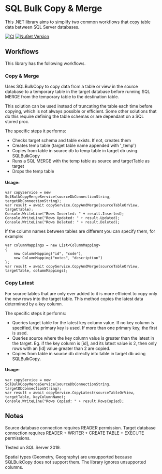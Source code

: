 ﻿# SQL Bulk Copy & Merge

This .NET library aims to simplify two common workflows that copy table data between SQL Server databases.

[![CI](https://github.com/stevekirks/sql-bulk-copy-merge/actions/workflows/ci.yml/badge.svg)](https://github.com/stevekirks/sql-bulk-copy-merge/actions/workflows/ci.yml)
[![NuGet Version](http://img.shields.io/nuget/v/SqlBulkCopyMerge.svg?style=flat)](https://www.nuget.org/packages/SqlBulkCopyMerge/)

## Workflows
This library has the following workflows.

### Copy & Merge
Uses SQLBulkCopy to copy data from a table or view in the source database to a temporary table in the target database before running SQL MERGE from the temporary table to the destination table.

This solution can be used instead of truncating the table each time before copying, which is not always possible or efficient.
Some other solutions that do this require defining the table schemas or are dependant on a SQL stored proc.

The specific steps it performs:
-   Checks target schema and table exists. If not, creates them
-   Creates temp table (target table name appended with '_temp')
-   Copies from table in source db to temp table in target db using SQLBulkCopy
-   Runs a SQL MERGE with the temp table as source and targetTable as target
-   Drops the temp table

#### Usage:
```
var copyService = new SqlBulkCopyMergeService(sourceDbConnectionString, targetDbConnectionString);
var result = await copyService.CopyAndMerge(sourceTableOrView, targetTable);
Console.WriteLine("Rows Inserted: " + result.Inserted);
Console.WriteLine("Rows Updated: " + result.Updated);
Console.WriteLine("Rows Deleted: " + result.Deleted);
```

If the column names between tables are different you can specify them, for example:
```
var columnMappings = new List<ColumnMapping>
{
    new ColumnMapping("id", "code"),
    new ColumnMapping("notes", "description")
};
var result = await copyService.CopyAndMerge(sourceTableOrView, targetTable, columnMappings);
```

### Copy Latest
For source tables that are only ever added to it is more efficient to copy only the new rows into the target table.
This method copies the latest data determined by a key column.

The specific steps it performs:
-   Queries target table for the latest key column value.
    If no key column is specified, the primary key is used. If more than one primary key, the first is used.
-   Queries source where the key column value is greater than the latest in the target.
    Eg. if the key column is [id], and its latest value is 2, then only rows with an [id] value greater than 2 are copied.
-   Copies from table in source db directly into table in target db using SQLBulkCopy.

#### Usage:
```
var copyService = new SqlBulkCopyMergeService(sourceDbConnectionString, targetDbConnectionString);
var result = await copyService.CopyLatest(sourceTableOrView, targetTable, keyColumnName);
Console.WriteLine("Rows Copied: " + result.RowsCopied);
```

## Notes
Source database connection requires READER permission.
Target database connection requires READER + WRITER + CREATE TABLE + EXECUTE permissions.

Tested on SQL Server 2019.

Spatial types (Geometry, Geography) are unsupported because SQLBulkCopy does not support them. The library ignores unsupported columns.
